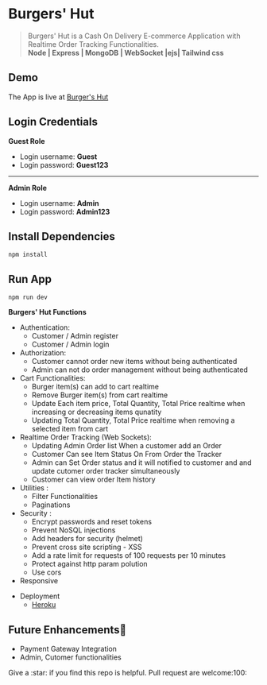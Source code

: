 # Burgers' Hut

> Burgers' Hut is a Cash On Delivery E-commerce Application with Realtime Order Tracking Functionalities.
> <br> <b>Node | Express | MongoDB | WebSocket |ejs| Tailwind css</b>

## Demo

The App is live at [Burger's Hut](https://github.com/mahadi-devo/Burger-s-Hut)

## Login Credentials

<b> Guest Role </b>

<ul>
    <li>Login username: <b>Guest</b></li>
    <li>Login password: <b>Guest123</b></li>
</ul>
<hr>
<b> Admin Role </b>
<ul>
    <li>Login username: <b>Admin</b></li>
    <li>Login password: <b>Admin123</b></li>
</ul>

## Install Dependencies

```
npm install
```

## Run App

```
npm run dev
```

<b>Burgers' Hut Functions</b>

<ul>
    <li>Authentication:
        <ul>
            <li>Customer / Admin register</li>
            <li>Customer / Admin login</li>
        </ul>
    </li>
    <li>Authorization:
        <ul>
            <li>Customer cannot order new items without being authenticated</li>
            <li>Admin can not do order management without being authenticated</li>
        </ul>
    </li>
        <li>Cart Functionalities:
        <ul>
            <li>Burger item(s) can add to cart realtime</li>
            <li>Remove Burger item(s) from cart realtime</li>
            <li>Update Each item price, Total Quantity, Total Price realtime  when increasing or decreasing items qunatity</li>
            <li>Updating Total Quantity, Total Price realtime  when removing a selected item from cart</li>
        </ul>
        </li>
        <li>Realtime Order Tracking (Web Sockets):
        <ul>
            <li>Updating Admin Order list When a customer add an Order</li>
            <li>Customer Can see Item Status On From Order the Tracker</li>
            <li>Admin can Set Order status and it will notified to customer and and update cutomer order tracker simultaneously</li>
            <li>Customer can view order Item history</li>
        </ul>
        <li>Utilities :
        <ul>
            <li>Filter Functionalities</li>
            <li>Paginations</li>
        </ul>
        </li>
        <li>Security :
        <ul>
            <li>Encrypt passwords and reset tokens</li>
            <li>Prevent NoSQL injections</li>
            <li>Add headers for security (helmet)</li>
            <li>Prevent cross site scripting - XSS</li>
            <li>Add a rate limit for requests of 100 requests per 10 minutes</li>
            <li>Protect against http param polution</li>
            <li>Use cors</li>
        </ul>
        </li>
    <li>Responsive</li>
</ul>
<ul>
    <li>Deployment
        <ul>
        <li><a href ="www.heroku.com">Heroku</a></li>
        </ul>
    </li>
</ul>

## Future Enhancements:rocket:

<ul>
    <li>Payment Gateway Integration</li>
    <li>Admin, Cutomer functionalities</li>
</ul>

<p>Give a :star: if you find this repo is helpful. Pull request are welcome:100:<p>
